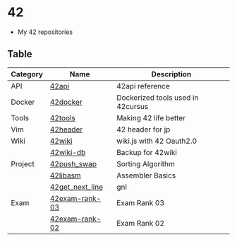 # 42
- My 42 repositories

## Table

| Category | Name                                                             | Description                       |
|----------|------------------------------------------------------------------|-----------------------------------|
| API      | [42api](https://github.com/solareenlo/42api)                     | 42api reference                   |
| Docker   | [42docker](https://github.com/solareenlo/42docker)               | Dockerized tools used in 42cursus |
| Tools    | [42tools](https://github.com/solareenlo/42tools)                 | Making 42 life better             |
| Vim      | [42header](https://github.com/solareenlo/42header)               | 42 header for jp                  |
| Wiki     | [42wiki](https://github.com/solareenlo/42wiki)                   | wiki.js with 42 Oauth2.0          |
|          | [42wiki-db](https://github.com/solareenlo/42wiki-db)             | Backup for 42wiki                 |
| Project  | [42push_swap](https://github.com/solareenlo/42push_swap)         | Sorting Algorithm                 |
|          | [42libasm](https://github.com/solareenlo/42libasm)               | Assembler Basics                  |
|          | [42get_next_line](https://github.com/solareenlo/42get_next_line) | gnl                               |
| Exam     | [42exam-rank-03](https://github.com/solareenlo/42exam-rank-03)   | Exam Rank 03                      |
|          | [42exam-rank-02](https://github.com/solareenlo/42exam-rank-02)   | Exam Rank 02                      |

